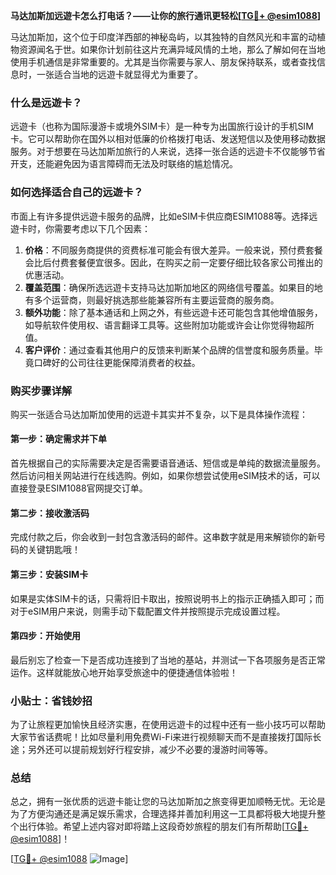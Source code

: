 **马达加斯加远遊卡怎么打电话？——让你的旅行通讯更轻松[[TG💪+ @esim1088](https://t.me/s/esim1088)]**

马达加斯加，这个位于印度洋西部的神秘岛屿，以其独特的自然风光和丰富的动植物资源闻名于世。如果你计划前往这片充满异域风情的土地，那么了解如何在当地使用手机通信是非常重要的。尤其是当你需要与家人、朋友保持联系，或者查找信息时，一张适合当地的远遊卡就显得尤为重要了。

### 什么是远遊卡？

远遊卡（也称为国际漫游卡或境外SIM卡）是一种专为出国旅行设计的手机SIM卡。它可以帮助你在国外以相对低廉的价格拨打电话、发送短信以及使用移动数据服务。对于想要在马达加斯加旅行的人来说，选择一张合适的远遊卡不仅能够节省开支，还能避免因为语言障碍而无法及时联络的尴尬情况。

### 如何选择适合自己的远遊卡？

市面上有许多提供远遊卡服务的品牌，比如eSIM卡供应商ESIM1088等。选择远遊卡时，你需要考虑以下几个因素：

1. **价格**：不同服务商提供的资费标准可能会有很大差异。一般来说，预付费套餐会比后付费套餐便宜很多。因此，在购买之前一定要仔细比较各家公司推出的优惠活动。
2. **覆盖范围**：确保所选远遊卡支持马达加斯加地区的网络信号覆盖。如果目的地有多个运营商，则最好挑选那些能兼容所有主要运营商的服务商。
3. **额外功能**：除了基本通话和上网之外，有些远遊卡还可能包含其他增值服务，如导航软件使用权、语言翻译工具等。这些附加功能或许会让你觉得物超所值。
4. **客户评价**：通过查看其他用户的反馈来判断某个品牌的信誉度和服务质量。毕竟口碑好的公司往往更能保障消费者的权益。

### 购买步骤详解

购买一张适合马达加斯加使用的远遊卡其实并不复杂，以下是具体操作流程：

#### 第一步：确定需求并下单
首先根据自己的实际需要决定是否需要语音通话、短信或是单纯的数据流量服务。然后访问相关网站进行在线选购。例如，如果你想尝试使用eSIM技术的话，可以直接登录ESIM1088官网提交订单。

#### 第二步：接收激活码
完成付款之后，你会收到一封包含激活码的邮件。这串数字就是用来解锁你的新号码的关键钥匙哦！

#### 第三步：安装SIM卡
如果是实体SIM卡的话，只需将旧卡取出，按照说明书上的指示正确插入即可；而对于eSIM用户来说，则需手动下载配置文件并按照提示完成设置过程。

#### 第四步：开始使用
最后别忘了检查一下是否成功连接到了当地的基站，并测试一下各项服务是否正常运作。这样就能放心地开始享受旅途中的便捷通信体验啦！

### 小贴士：省钱妙招

为了让旅程更加愉快且经济实惠，在使用远遊卡的过程中还有一些小技巧可以帮助大家节省话费呢！比如尽量利用免费Wi-Fi来进行视频聊天而不是直接拨打国际长途；另外还可以提前规划好行程安排，减少不必要的漫游时间等等。

### 总结

总之，拥有一张优质的远遊卡能让您的马达加斯加之旅变得更加顺畅无忧。无论是为了方便沟通还是满足娱乐需求，合理选择并善加利用这一工具都将极大地提升整个出行体验。希望上述内容对即将踏上这段奇妙旅程的朋友们有所帮助[[TG💪+ @esim1088](https://t.me/s/esim1088)]！

[[TG💪+ @esim1088](https://t.me/s/esim1088) ![Image](https://i.postimg.cc/4NQfJmqS/Snipaste-2025-05-13-00-14-12.png)]